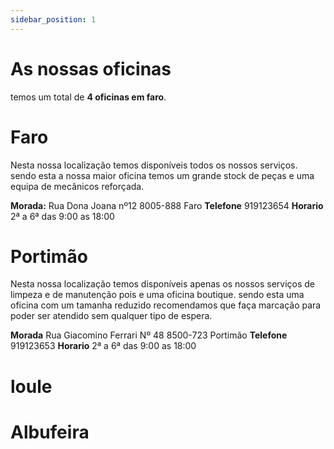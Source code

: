 ```yaml
---
sidebar_position: 1
---
```


# As nossas oficinas

temos um total de **4 oficinas em faro**.

# Faro
Nesta nossa localização temos disponíveis todos os nossos serviços.
sendo esta a nossa maior oficina temos um grande stock de peças e uma equipa de mecânicos reforçada.

**Morada:** Rua Dona Joana nº12 8005-888 Faro
**Telefone** 919123654
**Horario** 2ª a 6ª das 9:00 as 18:00


# Portimão
Nesta nossa localização temos disponíveis apenas os nossos serviços de limpeza e de manutenção pois e uma oficina boutique.
sendo esta uma oficina com um tamanha reduzido recomendamos que faça marcação para poder ser atendido sem qualquer tipo de espera.

**Morada** Rua Giacomino Ferrari Nº 48 8500-723 Portimão
**Telefone** 919123653
**Horario** 2ª a 6ª das 9:00 as 18:00

# loule

# Albufeira

